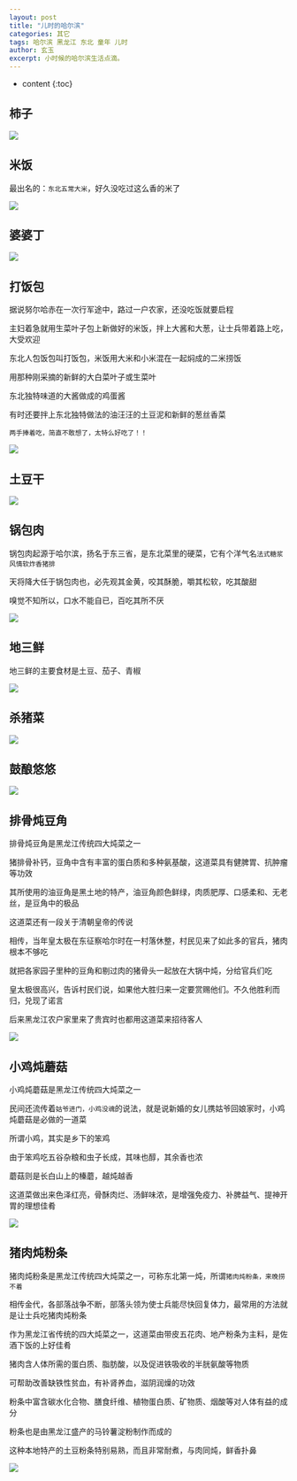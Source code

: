 ```yaml
---
layout: post
title: "儿时的哈尔滨"
categories: 其它
tags: 哈尔滨 黑龙江 东北 童年 儿时
author: 玄玉
excerpt: 小时候的哈尔滨生活点滴。
---
```


* content
{:toc}


## 柿子

![](/img/2015-11-14/childhood-haerbin-01.jpeg)

## 米饭

最出名的：`东北五常大米`，好久没吃过这么香的米了

![](/img/2015-11-14/childhood-haerbin-02.jpeg)

## 婆婆丁

![](/img/2015-11-14/childhood-haerbin-03.jpeg)

## 打饭包

据说努尔哈赤在一次行军途中，路过一户农家，还没吃饭就要启程

主妇着急就用生菜叶子包上新做好的米饭，拌上大酱和大葱，让士兵带着路上吃，大受欢迎

东北人包饭包叫打饭包，米饭用大米和小米混在一起焖成的二米捞饭

用那种刚采摘的新鲜的大白菜叶子或生菜叶

东北独特味道的大酱做成的鸡蛋酱

有时还要拌上东北独特做法的油汪汪的土豆泥和新鲜的葱丝香菜

`两手捧着吃，简直不敢想了，太特么好吃了！！`

![](/img/2015-11-14/childhood-haerbin-04.jpeg)

## 土豆干

![](/img/2015-11-14/childhood-haerbin-05.jpeg)

## 锅包肉

锅包肉起源于哈尔滨，扬名于东三省，是东北菜里的硬菜，它有个洋气名`法式糖浆风情软炸香猪排`

天将降大任于锅包肉也，必先观其金黄，咬其酥脆，嚼其松软，吃其酸甜

嗅觉不知所以，口水不能自已，百吃其所不厌

![](/img/2015-11-14/childhood-haerbin-06.jpeg)

## 地三鲜

地三鲜的主要食材是土豆、茄子、青椒

![](/img/2015-11-14/childhood-haerbin-07.png)

## 杀猪菜

![](/img/2015-11-14/childhood-haerbin-08.jpeg)

## 鼓酿悠悠

![](/img/2015-11-14/childhood-haerbin-09.jpeg)

## 排骨炖豆角

排骨炖豆角是黑龙江传统四大炖菜之一

猪排骨补钙，豆角中含有丰富的蛋白质和多种氨基酸，这道菜具有健脾胃、抗肿瘤等功效

其所使用的油豆角是黑土地的特产，油豆角颜色鲜绿，肉质肥厚、口感柔和、无老丝，是豆角中的极品

这道菜还有一段关于清朝皇帝的传说

相传，当年皇太极在东征察哈尔时在一村落休整，村民见来了如此多的官兵，猪肉根本不够吃

就把各家园子里种的豆角和剔过肉的猪骨头一起放在大锅中炖，分给官兵们吃

皇太极很高兴，告诉村民们说，如果他大胜归来一定要赏赐他们。不久他胜利而归，兑现了诺言

后来黑龙江农户家里来了贵宾时也都用这道菜来招待客人

![](/img/2015-11-14/childhood-haerbin-10.jpeg)

## 小鸡炖蘑菇

小鸡炖蘑菇是黑龙江传统四大炖菜之一

民间还流传着`姑爷进门，小鸡没魂`的说法，就是说新婚的女儿携姑爷回娘家时，小鸡炖蘑菇是必做的一道菜

所谓小鸡，其实是乡下的笨鸡

由于笨鸡吃五谷杂粮和虫子长成，其味也醇，其余香也浓

蘑菇则是长白山上的榛蘑，越炖越香

这道菜做出来色泽红亮，骨酥肉烂、汤鲜味浓，是增强免疫力、补脾益气、提神开胃的理想佳肴

![](/img/2015-11-14/childhood-haerbin-11.jpg)

## 猪肉炖粉条

猪肉炖粉条是黑龙江传统四大炖菜之一，可称东北第一炖，所谓`猪肉炖粉条，来晚捞不着`

相传金代，各部落战争不断，部落头领为使士兵能尽快回复体力，最常用的方法就是让士兵吃猪肉炖粉条

作为黑龙江省传统的四大炖菜之一，这道菜由带皮五花肉、地产粉条为主料，是佐酒下饭的上好佳肴

猪肉含人体所需的蛋白质、脂肪酸，以及促进铁吸收的半胱氨酸等物质

可帮助改善缺铁性贫血，有补肾养血，滋阴润燥的功效

粉条中富含碳水化合物、膳食纤维、植物蛋白质、矿物质、烟酸等对人体有益的成分

粉条也是由黑龙江盛产的马铃薯淀粉制作而成的

这种本地特产的土豆粉条特别易熟，而且非常耐煮，与肉同炖，鲜香扑鼻

![](/img/2015-11-14/childhood-haerbin-12.jpeg)